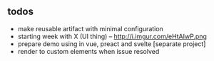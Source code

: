 ## todos

- make reusable artifact with minimal configuration
- starting week with X (UI thing) – http://i.imgur.com/eHtAIwP.png
- prepare demo using in vue, preact and svelte [separate project]
- render to custom elements when issue resolved

